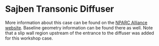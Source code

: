 # Sajben Transonic Diffuser

More information about this case can be found on the [NPARC Alliance website](https://www.grc.nasa.gov/www/wind/valid/transdif/transdif.html).
Baseline geometry information can be found there as well. Note that a slip wall region upstream of the entrance to the diffuser was added for
this workshop case.
